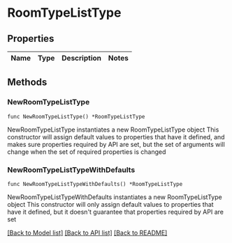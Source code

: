 # RoomTypeListType

## Properties

Name | Type | Description | Notes
------------ | ------------- | ------------- | -------------

## Methods

### NewRoomTypeListType

`func NewRoomTypeListType() *RoomTypeListType`

NewRoomTypeListType instantiates a new RoomTypeListType object
This constructor will assign default values to properties that have it defined,
and makes sure properties required by API are set, but the set of arguments
will change when the set of required properties is changed

### NewRoomTypeListTypeWithDefaults

`func NewRoomTypeListTypeWithDefaults() *RoomTypeListType`

NewRoomTypeListTypeWithDefaults instantiates a new RoomTypeListType object
This constructor will only assign default values to properties that have it defined,
but it doesn't guarantee that properties required by API are set


[[Back to Model list]](../README.md#documentation-for-models) [[Back to API list]](../README.md#documentation-for-api-endpoints) [[Back to README]](../README.md)



